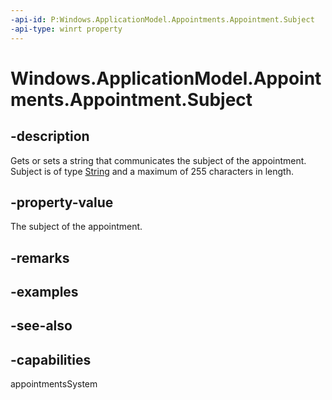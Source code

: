 ```yaml
---
-api-id: P:Windows.ApplicationModel.Appointments.Appointment.Subject
-api-type: winrt property
---
```


<!-- Property syntax
public string Subject { get;  set; }
-->

# Windows.ApplicationModel.Appointments.Appointment.Subject

## -description
Gets or sets a string that communicates the subject of the appointment. Subject is of type [String](/dotnet/api/system.string?view=dotnet-uwp-10.0&preserve-view=true) and a maximum of 255 characters in length.

## -property-value
The subject of the appointment.

## -remarks

## -examples

## -see-also

## -capabilities
appointmentsSystem
